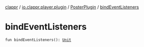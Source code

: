 [clappr](../../index.md) / [io.clappr.player.plugin](../index.md) / [PosterPlugin](index.md) / [bindEventListeners](.)

# bindEventListeners

`fun bindEventListeners(): `[`Unit`](https://kotlinlang.org/api/latest/jvm/stdlib/kotlin/-unit/index.html)